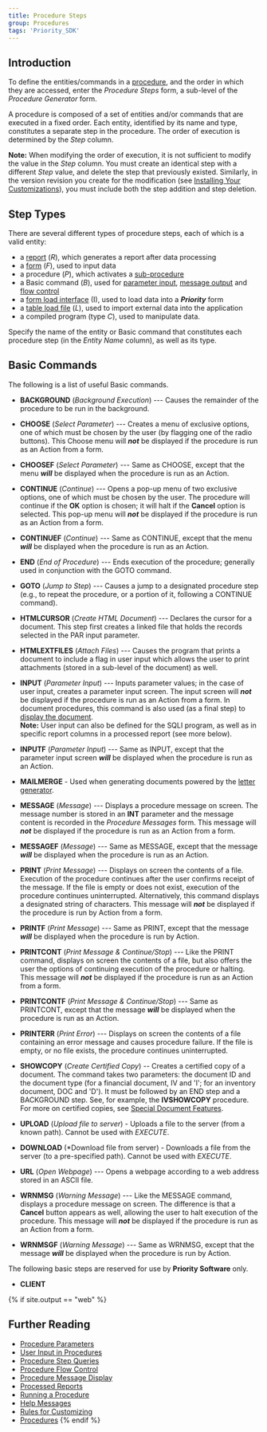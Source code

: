 ```yaml
---
title: Procedure Steps
group: Procedures
tags: 'Priority_SDK'
---
```


## Introduction
To define the entities/commands in a [procedure](Procedures),
and the order in which they are accessed, enter the *Procedure
Steps* form, a sub-level of the *Procedure Generator* form.

A procedure is composed of a set of entities and/or commands that are executed in a fixed order. Each entity, identified by its name and type, constitutes a separate step in the procedure. The order of execution is determined by the *Step* column.

**Note:** When modifying the order of execution, it is not sufficient to modify the value in the *Step* column. You must create an identical step with a different *Step* value, and delete the step that previously existed. Similarly, in the version revision you create for the modification (see [Installing Your Customizations](Installing-Your-Customizations)), you must
include both the step addition and step deletion.

## Step Types 

There are several different types of procedure steps, each of which is a valid entity:

-   a [report](Reports ) (*R*), which generates a report after
data processing
-   a [form](Forms ) (*F*), used to input data
-   a procedure (*P*), which activates a [sub-procedure](Run-Procedure#Running-a-Sub-Procedure)
-   a Basic command (*B*), used for [parameter input](Procedure-Input), [message output](Procedure-Messages) and [flow control](Procedure-Flow-Control)
-   a [form load interface](Interfaces) (I), used to load
data into a ***Priority*** form
-   a [table load file](Interfaces) (*L*), used to import
external data into the application
-   a compiled program (type *C*), used to manipulate data.

Specify the name of the entity or Basic command that constitutes each procedure step (in the *Entity Name* column), as well as its type.

## Basic Commands 

The following is a list of useful Basic commands.

-   **BACKGROUND** (*Background Execution*) --- Causes the remainder of the procedure to be run in the background.
-   **CHOOSE** (*Select Parameter*) --- Creates a menu of exclusive
options, one of which must be chosen by the user (by flagging one of the radio buttons). This Choose menu will ***not*** be displayed if the procedure is run as an Action from a form.
-   **CHOOSEF** (*Select Parameter*) --- Same as CHOOSE, except that the menu ***will*** be displayed when the procedure is run as an Action.
-   **CONTINUE** (*Continue*) --- Opens a pop-up menu of two exclusive options, one of which must be chosen by the user. The procedure will continue if the **OK** option is chosen; it will halt if the **Cancel** option is selected. This pop-up menu will ***not*** be displayed if the procedure is run as an Action from a form.
-   **CONTINUEF** (*Continue*) --- Same as CONTINUE, except that the
menu ***will*** be displayed when the procedure is run as an Action.
-   **END** (*End of Procedure*) --- Ends execution of the procedure; generally used in conjunction with the GOTO command.
-   **GOTO** (*Jump to Step*) --- Causes a jump to a designated
procedure step (e.g., to repeat the procedure, or a portion of it, following a CONTINUE command).
-   **HTMLCURSOR** (*Create HTML Document*) --- Declares the cursor for a document. This step first creates a linked file that holds the records selected in the PAR input parameter.
-   **HTMLEXTFILES** (*Attach Files*) --- Causes the program that prints a document to include a flag in user input which allows the user to print attachments (stored in a sub-level of the document) as well.
-   **INPUT** (*Parameter Input*) --- Inputs parameter values; in the case of user input, creates a parameter input screen. The input screen will ***not*** be displayed if the procedure is run as an Action from a form. In document procedures, this command is also used (as a final step) to [display the document](Documents#Displaying-the-Document).\
    **Note:** User input can also be defined for the SQLI program, as well as in specific report columns in a processed report (see more below).

-   **INPUTF** (*Parameter Input*) --- Same as INPUT, except that the parameter input screen ***will*** be displayed when the procedure is run as an Action.
- **MAILMERGE** - Used when generating documents powered by the [letter generator](Letter-Generator).
-   **MESSAGE** (*Message*) --- Displays a procedure message on screen. The message number is stored in an **INT** parameter and the message content is recorded in the *Procedure Messages* form. This message will ***not*** be displayed if the procedure is run as an Action from a form.
-   **MESSAGEF** (*Message*) --- Same as MESSAGE, except that the
message ***will*** be displayed when the procedure is run as an Action.
-   **PRINT** (*Print Message*) --- Displays on screen the contents of a file. Execution of the procedure continues after the user confirms receipt of the message. If the file is empty or does not exist, execution of the procedure continues uninterrupted. Alternatively, this command displays a designated string of characters. This message will ***not*** be displayed if the procedure is run by Action from a form.
-   **PRINTF** (*Print Message*) --- Same as PRINT, except that the message ***will*** be displayed when the procedure is run by Action.
-   **PRINTCONT** (*Print Message & Continue/Stop*) --- Like the PRINT command, displays on screen the contents of a file, but also offers the user the options of continuing execution of the procedure or halting. This message will ***not*** be displayed if the procedure is run as an Action from a form.
-   **PRINTCONTF** (*Print Message & Continue/Stop*) --- Same as PRINTCONT, except that the message ***will*** be displayed when the procedure is run as an Action.
-   **PRINTERR** (*Print Error*) --- Displays on screen the contents of a file containing an error message and causes procedure failure. If the file is empty, or no file exists, the procedure continues uninterrupted.
-   **SHOWCOPY** (*Create Certified Copy*) -- Creates a certified copy of a document. The command takes two parameters: the document ID and the document type (for a financial document, IV and \'I\'; for an inventory document, DOC and \'D\'). It must be followed by an END step and a BACKGROUND step. See, for example, the **IVSHOWCOPY** procedure. For more on certified copies, see [Special Document Features](Special-Document-Features).
-   **UPLOAD** (*Upload file to server*) - Uploads a file to the server (from a known path). Cannot be used with *EXECUTE*.
-   **DOWNLOAD** (*Download file from server) - Downloads a file from the server (to a pre-specified path). Cannot be used with *EXECUTE*.
-   **URL** (*Open Webpage*) --- Opens a webpage according to a web
address stored in an ASCII file.
-   **WRNMSG** (*Warning Message*) --- Like the MESSAGE command,
displays a procedure message on screen. The difference is that a
    **Cancel** button appears as well, allowing the user to halt
execution of the procedure. This message will ***not*** be displayed
if the procedure is run as an Action from a form.
-   **WRNMSGF** (*Warning Message*) --- Same as WRNMSG, except that the message ***will*** be displayed when the procedure is run by Action.


The following basic steps are reserved for use by **Priority Software** only.

- **CLIENT**



{% if site.output == "web" %}
## Further Reading 

-   [Procedure Parameters](Procedure-Parameters )
-   [User Input in Procedures](Procedure-Input )
-   [Procedure Step Queries](Procedure-Step-Queries )
-   [Procedure Flow Control](Procedure-Flow-Control )
-   [Procedure Message Display](Procedure-Messages )
-   [Processed Reports](Processed-Report )
-   [Running a Procedure](Run-Procedure )
-   [Help Messages](Help-Messages )
-   [Rules for Customizing](Customization-Rules )
-   [Procedures](Procedures )
{% endif %}